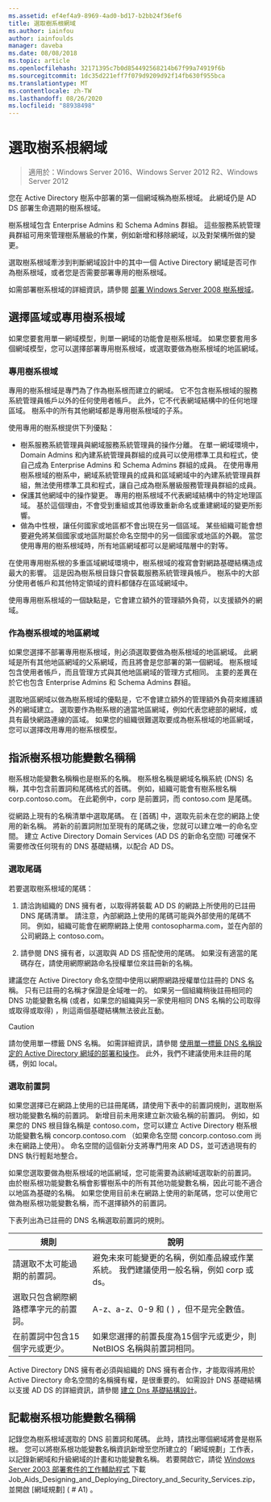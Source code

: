 ```yaml
---
ms.assetid: ef4ef4a9-8969-4ad0-bd17-b2bb24f36ef6
title: 選取樹系根網域
ms.author: iainfou
author: iainfoulds
manager: daveba
ms.date: 08/08/2018
ms.topic: article
ms.openlocfilehash: 32171395c7b0d854492568214b67f99a74919f6b
ms.sourcegitcommit: 1dc35d221eff7f079d9209d92f14fb630f955bca
ms.translationtype: MT
ms.contentlocale: zh-TW
ms.lasthandoff: 08/26/2020
ms.locfileid: "88938498"
---
```

# <a name="selecting-the-forest-root-domain"></a>選取樹系根網域

> 適用於：Windows Server 2016、Windows Server 2012 R2、Windows Server 2012

您在 Active Directory 樹系中部署的第一個網域稱為樹系根域。 此網域仍是 AD DS 部署生命週期的樹系根域。

樹系根域包含 Enterprise Admins 和 Schema Admins 群組。 這些服務系統管理員群組可用來管理樹系層級的作業，例如新增和移除網域，以及對架構所做的變更。

選取樹系根域牽涉到判斷網域設計中的其中一個 Active Directory 網域是否可作為樹系根域，或者您是否需要部署專用的樹系根域。

如需部署樹系根域的詳細資訊，請參閱 [部署 Windows Server 2008 樹系根域](/previous-versions/windows/it-pro/windows-server-2008-r2-and-2008/cc731174(v=ws.10))。

## <a name="choosing-a-regional-or-dedicated-forest-root-domain"></a>選擇區域或專用樹系根域

如果您要套用單一網域模型，則單一網域的功能會是樹系根域。 如果您要套用多個網域模型，您可以選擇部署專用樹系根域，或選取要做為樹系根域的地區網域。

### <a name="dedicated-forest-root-domain"></a>專用樹系根域

專用的樹系根域是專門為了作為樹系根而建立的網域。 它不包含樹系根域的服務系統管理員帳戶以外的任何使用者帳戶。 此外，它不代表網域結構中的任何地理區域。 樹系中的所有其他網域都是專用樹系根域的子系。

使用專用的樹系根提供下列優點：

- 樹系服務系統管理員與網域服務系統管理員的操作分離。 在單一網域環境中，Domain Admins 和內建系統管理員群組的成員可以使用標準工具和程式，使自己成為 Enterprise Admins 和 Schema Admins 群組的成員。 在使用專用樹系根域的樹系中，網域系統管理員的成員和區域網域中的內建系統管理員群組，無法使用標準工具和程式，讓自己成為樹系層級服務管理員群組的成員。
- 保護其他網域中的操作變更。 專用的樹系根域不代表網域結構中的特定地理區域。 基於這個理由，不會受到重組或其他導致重新命名或重建網域的變更所影響。
- 做為中性根，讓任何國家或地區都不會出現在另一個區域。 某些組織可能會想要避免將某個國家或地區附屬於命名空間中的另一個國家或地區的外觀。 當您使用專用的樹系根域時，所有地區網域都可以是網域階層中的對等。

在使用專用樹系根的多重區域網域環境中，樹系根域的複寫會對網路基礎結構造成最大的影響。 這是因為樹系根目錄只會裝載服務系統管理員帳戶。 樹系中的大部分使用者帳戶和其他特定領域的資料都儲存在區域網域中。

使用專用樹系根域的一個缺點是，它會建立額外的管理額外負荷，以支援額外的網域。

### <a name="regional-domain-as-a-forest-root-domain"></a>作為樹系根域的地區網域

如果您選擇不部署專用樹系根域，則必須選取要做為樹系根域的地區網域。 此網域是所有其他地區網域的父系網域，而且將會是您部署的第一個網域。 樹系根域包含使用者帳戶，而且管理方式與其他地區網域的管理方式相同。 主要的差異在於它也包含 Enterprise Admins 和 Schema Admins 群組。

選取地區網域以做為樹系根域的優點是，它不會建立額外的管理額外負荷來維護額外的網域建立。 選取要作為樹系根的適當地區網域，例如代表您總部的網域，或具有最快網路連線的區域。 如果您的組織很難選取要成為樹系根域的地區網域，您可以選擇改用專用的樹系根模型。

## <a name="assigning-the-forest-root-domain-name"></a>指派樹系根功能變數名稱稱

樹系根功能變數名稱稱也是樹系的名稱。 樹系根名稱是網域名稱系統 (DNS) 名稱，其中包含前置詞和尾碼格式的首碼。 例如，組織可能會有樹系根名稱 corp.contoso.com。 在此範例中，corp 是前置詞，而 contoso.com 是尾碼。

從網路上現有的名稱清單中選取尾碼。 在 [首碼] 中，選取先前未在您的網路上使用的新名稱。 將新的前置詞附加至現有的尾碼之後，您就可以建立唯一的命名空間。 建立 Active Directory Domain Services (AD DS 的新命名空間) 可確保不需要修改任何現有的 DNS 基礎結構，以配合 AD DS。

### <a name="selecting-a-suffix"></a>選取尾碼

若要選取樹系根域的尾碼：

1. 請洽詢組織的 DNS 擁有者，以取得將裝載 AD DS 的網路上所使用的已註冊 DNS 尾碼清單。 請注意，內部網路上使用的尾碼可能與外部使用的尾碼不同。 例如，組織可能會在網際網路上使用 contosopharma.com，並在內部的公司網路上 contoso.com。

2. 請參閱 DNS 擁有者，以選取與 AD DS 搭配使用的尾碼。 如果沒有適當的尾碼存在，請使用網際網路命名授權單位來註冊新的名稱。

建議您在 Active Directory 命名空間中使用以網際網路授權單位註冊的 DNS 名稱。 只有已註冊的名稱才保證是全域唯一的。 如果另一個組織稍後註冊相同的 DNS 功能變數名稱 (或者，如果您的組織與另一家使用相同 DNS 名稱的公司取得或取得或取得) ，則這兩個基礎結構無法彼此互動。

> [!CAUTION]
> 請勿使用單一標籤 DNS 名稱。 如需詳細資訊，請參閱 [使用單一標籤 DNS 名稱設定的 Active Directory 網域的部署和操作](https://support.microsoft.com/help/300684/)。 此外，我們不建議使用未註冊的尾碼，例如 local。

### <a name="selecting-a-prefix"></a>選取前置詞

如果您選擇已在網路上使用的已註冊尾碼，請使用下表中的前置詞規則，選取樹系根功能變數名稱的前置詞。 新增目前未用來建立新次級名稱的前置詞。 例如，如果您的 DNS 根目錄名稱是 contoso.com，您可以建立 Active Directory 樹系根功能變數名稱 concorp.contoso.com （如果命名空間 concorp.contoso.com 尚未在網路上使用）。 命名空間的這個新分支將專門用來 AD DS，並可透過現有的 DNS 執行輕鬆地整合。

如果您選取要做為樹系根域的地區網域，您可能需要為該網域選取新的前置詞。 由於樹系根功能變數名稱會影響樹系中的所有其他功能變數名稱，因此可能不適合以地區為基礎的名稱。 如果您使用目前未在網路上使用的新尾碼，您可以使用它做為樹系根功能變數名稱，而不選擇額外的前置詞。

下表列出為已註冊的 DNS 名稱選取前置詞的規則。

| 規則     | 說明 |
| -------- | --------------- |
| 請選取不太可能過期的前置詞。 | 避免未來可能變更的名稱，例如產品線或作業系統。 我們建議使用一般名稱，例如 corp 或 ds。|
| 選取只包含網際網路標準字元的前置詞。 | A-z、a-z、0-9 和 ( ) ，但不是完全數值。 |
| 在前置詞中包含15個字元或更少。 | 如果您選擇的前置長度為15個字元或更少，則 NetBIOS 名稱與前置詞相同。 |

Active Directory DNS 擁有者必須與組織的 DNS 擁有者合作，才能取得將用於 Active Directory 命名空間的名稱擁有權，是很重要的。 如需設計 DNS 基礎結構以支援 AD DS 的詳細資訊，請參閱 [建立 Dns 基礎結構設計](../../ad-ds/plan/Creating-a-DNS-Infrastructure-Design.md)。

## <a name="documenting-the-forest-root-domain-name"></a>記載樹系根功能變數名稱稱

記錄您為樹系根域選取的 DNS 前置詞和尾碼。 此時，請找出哪個網域將會是樹系根。 您可以將樹系根功能變數名稱資訊新增至您所建立的「網域規劃」工作表，以記錄新網域和升級網域的計畫和功能變數名稱。 若要開啟它，請從 [Windows Server 2003 部署套件的工作輔助程式](https://microsoft.com/download/details.aspx?id=9608) 下載 Job_Aids_Designing_and_Deploying_Directory_and_Security_Services.zip，並開啟 [網域規劃] ( # A1) 。

